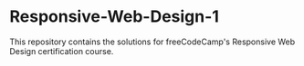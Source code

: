 # Responsive-Web-Design-1
This repository contains the solutions for freeCodeCamp's Responsive Web Design certification course.
